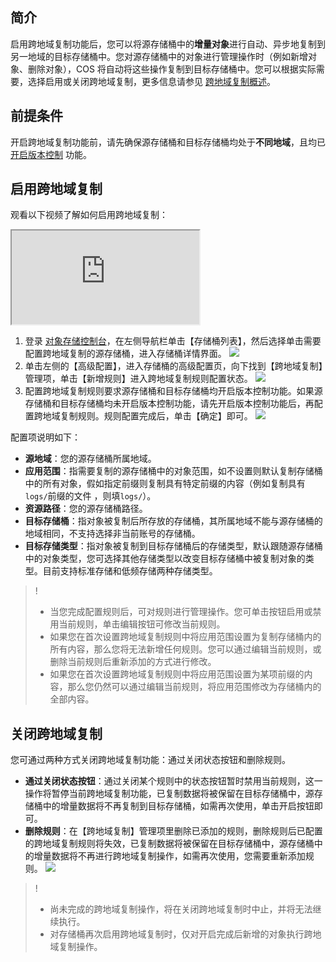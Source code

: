 ## 简介
启用跨地域复制功能后，您可以将源存储桶中的**增量对象**进行自动、异步地复制到另一地域的目标存储桶中。您对源存储桶中的对象进行管理操作时（例如新增对象、删除对象），COS 将自动将这些操作复制到目标存储桶中。您可以根据实际需要，选择启用或关闭跨地域复制，更多信息请参见 [跨地域复制概述](https://cloud.tencent.com/document/product/436/19237)。

## 前提条件
开启跨地域复制功能前，请先确保源存储桶和目标存储桶均处于**不同地域**，且均已 [开启版本控制](https://cloud.tencent.com/document/product/436/19881) 功能。

## 启用跨地域复制

观看以下视频了解如何启用跨地域复制：
<div class="doc-video-mod"><iframe src="https://cloud.tencent.com/edu/learning/quick-play/1824-20798?source=gw.doc.media&withPoster=1&notip=1"></iframe></div>


1. 登录 [对象存储控制台](https://console.cloud.tencent.com/cos5)，在左侧导航栏单击【存储桶列表】，然后选择单击需要配置跨地域复制的源存储桶，进入存储桶详情界面。
![](https://main.qcloudimg.com/raw/f0868afb4209d10b0c152b6e364fc460.jpg)
2. 单击左侧的【高级配置】，进入存储桶的高级配置页，向下找到【跨地域复制】管理项，单击【新增规则】进入跨地域复制规则配置状态。
![](https://main.qcloudimg.com/raw/13d53d3f81bedf08734a8f2b153665ca.png)
3. 配置跨地域复制规则要求源存储桶和目标存储桶均开启版本控制功能。如果源存储桶和目标存储桶均未开启版本控制功能，请先开启版本控制功能后，再配置跨地域复制规则。规则配置完成后，单击【确定】即可。
![](https://main.qcloudimg.com/raw/443adb6225bd8867304d274502d6dd49.png)

配置项说明如下：

- **源地域**：您的源存储桶所属地域。
- **应用范围**：指需要复制的源存储桶中的对象范围，如不设置则默认复制存储桶中的所有对象，假如指定前缀则复制具有特定前缀的内容（例如复制具有`logs/`前缀的文件 ，则填`logs/`）。
- **资源路径**：您的源存储桶路径。
- **目标存储桶**：指对象被复制后所存放的存储桶，其所属地域不能与源存储桶的地域相同，不支持选择非当前账号的存储桶。
- **目标存储类型**：指对象被复制到目标存储桶后的存储类型，默认跟随源存储桶中的对象类型，您可选择其他存储类型以改变目标存储桶中被复制对象的类型。目前支持标准存储和低频存储两种存储类型。

> !
> - 当您完成配置规则后，可对规则进行管理操作。您可单击按钮启用或禁用当前规则，单击编辑按钮可修改当前规则。
> - 如果您在首次设置跨地域复制规则中将应用范围设置为复制存储桶内的所有内容，那么您将无法新增任何规则。您可以通过编辑当前规则，或删除当前规则后重新添加的方式进行修改。
> - 如果您在首次设置跨地域复制规则中将应用范围设置为某项前缀的内容，那么您仍然可以通过编辑当前规则，将应用范围修改为存储桶内的全部内容。

## 关闭跨地域复制

您可通过两种方式关闭跨地域复制功能：通过关闭状态按钮和删除规则。

- **通过关闭状态按钮**：通过关闭某个规则中的状态按钮暂时禁用当前规则，这一操作将暂停当前跨地域复制功能，已复制数据将被保留在目标存储桶中，源存储桶中的增量数据将不再复制到目标存储桶，如需再次使用，单击开启按钮即可。
- **删除规则**：在【跨地域复制】管理项里删除已添加的规则，删除规则后已配置的跨地域复制规则将失效，已复制数据将被保留在目标存储桶中，源存储桶中的增量数据将不再进行跨地域复制操作，如需再次使用，您需要重新添加规则。
![](https://main.qcloudimg.com/raw/0f37a91ab6e5b91f06ecb5d4d047c65d.png)

> !
> - 尚未完成的跨地域复制操作，将在关闭跨地域复制时中止，并将无法继续执行。
> - 对存储桶再次启用跨地域复制时，仅对开启完成后新增的对象执行跨地域复制操作。
